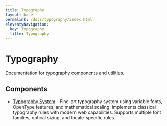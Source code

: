 ```yaml
---
title: Typography
layout: base
permalink: /docs/typography/index.html
eleventyNavigation:
  key: Typography
  title: Typography
---
```


# Typography

Documentation for typography components and utilities.

## Components

- [Typography System](/docs/typography-system/) - Fine-art typography system using variable fonts, OpenType features,
and mathematical scaling. Implements classical typography rules with modern web capabilities.
Supports multiple font families, optical sizing, and locale-specific rules.

